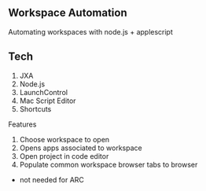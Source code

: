 ## Workspace Automation

Automating workspaces with node.js + applescript

## Tech

1. JXA
2. Node.js
3. LaunchControl
4. Mac Script Editor
5. Shortcuts

Features

1. Choose workspace to open
2. Opens apps associated to workspace
3. Open project in code editor
4. Populate common workspace browser tabs to browser

- not needed for ARC
